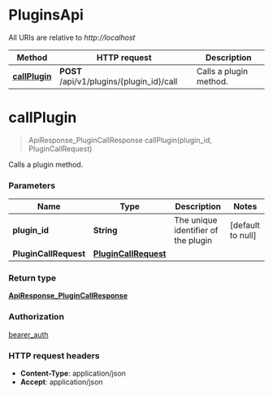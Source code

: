 # PluginsApi

All URIs are relative to *http://localhost*

| Method | HTTP request | Description |
|------------- | ------------- | -------------|
| [**callPlugin**](PluginsApi.md#callPlugin) | **POST** /api/v1/plugins/{plugin_id}/call | Calls a plugin method. |


<a name="callPlugin"></a>
# **callPlugin**
> ApiResponse_PluginCallResponse callPlugin(plugin\_id, PluginCallRequest)

Calls a plugin method.

### Parameters

|Name | Type | Description  | Notes |
|------------- | ------------- | ------------- | -------------|
| **plugin\_id** | **String**| The unique identifier of the plugin | [default to null] |
| **PluginCallRequest** | [**PluginCallRequest**](../Models/PluginCallRequest.md)|  | |

### Return type

[**ApiResponse_PluginCallResponse**](../Models/ApiResponse_PluginCallResponse.md)

### Authorization

[bearer_auth](../README.md#bearer_auth)

### HTTP request headers

- **Content-Type**: application/json
- **Accept**: application/json

